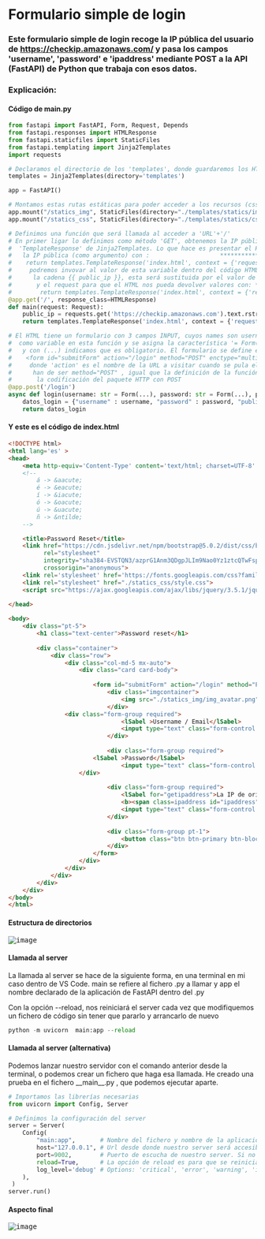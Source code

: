 # Formulario simple de login

### Este formulario simple de login recoge la IP pública del usuario de https://checkip.amazonaws.com/ y pasa los campos 'username', 'password' e 'ipaddress' mediante POST a la API (FastAPI) de Python que trabaja con esos datos.

### Explicación:

#### Código de main.py

```python
from fastapi import FastAPI, Form, Request, Depends
from fastapi.responses import HTMLResponse
from fastapi.staticfiles import StaticFiles
from fastapi.templating import Jinja2Templates
import requests

# Declaramos el directorio de los 'templates', donde guardaremos los HTML que usaremos como plantillas
templates = Jinja2Templates(directory='templates')

app = FastAPI()

# Montamos estas rutas estáticas para poder acceder a los recursos (css, imgs, ico, ...)
app.mount("/statics_img", StaticFiles(directory="./templates/statics/images"), name='images')
app.mount("/statics_css", StaticFiles(directory="./templates/statics/css"), name='css')

# Definimos una función que será llamada al acceder a 'URL'+'/'
# En primer ligar lo definimos como método 'GET', obtenemos la IP pública y 'creamos' el HTML con
#  'TemplateResponse' de Jinja2Templates. Lo que hace es presentar el HTML, al que le pasamos el valor de
#   la IP pública (como argumento) con :                    *************************\/\/\/\/\/\/\/\/\/\/\/
#    return templates.TemplateResponse('index.html', context = {'request': request, 'public_ip': public_ip})
#     podremos invovar al valor de esta variable dentro del código HTML con {{ public_ip }}. Cada vez que en el HTML aparezca
#      la cadena {{ public_ip }}, esta será sustituida por el valor de la variable
#       y el request para que el HTML nos pueda devolver valores con: ***** \/\/\/\/\/
#        return templates.TemplateResponse('index.html', context = {'request': request, 'public_ip': public_ip})
@app.get('/', response_class=HTMLResponse)
def main(request: Request):
    public_ip = requests.get('https://checkip.amazonaws.com').text.rstrip()
    return templates.TemplateResponse('index.html', context = {'request': request, 'public_ip': public_ip})

# El HTML tiene un formulario con 3 campos INPUT, cuyos names son username, password y public_ip (este está oculto), que se definen
#  como variable en esta función y se asigna la característica '= Form(...), para indicar que será 'rellenados' desde el formulario
#   y con (...) indicamos que es obligatorio. El formulario se define en el HTML como
#    <form id="submitForm" action="/login" method="POST" enctype="multipart/form-data">
#     donde 'action' es el nombre de la URL a visitar cuando se pula el botón, con lo que llamará a esta función, y las características
#      han de ser method="POST" , igual que la definición de la función y el enctype="multipart/form-data" para que entienda
#       la codificación del paquete HTTP con POST
@app.post('/login')
async def login(username: str = Form(...), password: str = Form(...), public_ip: str = Form(...)):
    datos_login = {"username" : username, "password" : password, "public_ip" : public_ip}
    return datos_login
```

#### Y este es el código de index.html

```html
<!DOCTYPE html>
<html lang='es' >
<head>
    <meta http-equiv='Content-Type' content='text/html; charset=UTF-8' />
    <!--
        á -> &aacute;
        é -> &eacute;
        í -> &iacute;
        ó -> &oacute;
        ú -> &uacute;
        ñ -> &ntilde;
    -->

    <title>Password Reset</title>
    <link href="https://cdn.jsdelivr.net/npm/bootstrap@5.0.2/dist/css/bootstrap.min.css" 
          rel="stylesheet" 
          integrity="sha384-EVSTQN3/azprG1Anm3QDgpJLIm9Nao0Yz1ztcQTwFspd3yD65VohhpuuCOmLASjC"
          crossorigin="anonymous">
    <link rel='stylesheet' href='https://fonts.googleapis.com/css?family=Muli'>
    <link rel="stylesheet" href="./statics_css/style.css">
    <script src="https://ajax.googleapis.com/ajax/libs/jquery/3.5.1/jquery.min.js"></script>
    
</head>

<body>
    <div class="pt-5">
        <h1 class="text-center">Password reset</h1>
  
        <div class="container">
            <div class="row">
                <div class="col-md-5 mx-auto">
                    <div class="card card-body">
                                                    
                        <form id="submitForm" action="/login" method="POST" enctype="multipart/form-data">
                            <div class="imgcontainer">
                                <img src="./statics_img/img_avatar.png" alt="Avatar" class="avatar">
                            </div>    
			    <div class="form-group required">
                                <lSabel >Username / Email</lSabel>
                                <input type="text" class="form-control text-lowercase" id="username" required="" name="username" value="">
                            </div>                    
                                
                            <div class="form-group required">
    			        <lSabel >Password</lSabel>
                                <input type="text" class="form-control text-lowercase" id="password" required="" name="password" value="">
		    	    </div>
				
                            <div class="form-group required">
                                <lSabel for="getipaddress">La IP de origen quedar&aacute registrada:</lSabel>
                                <b><span class=ipaddress id="ipaddress" name="public_ip" value="{{ public_ip }}">{{ public_ip }}</b>
                                <input type="text" class="form-control text-lowercase" id="public_ip" hidden name="public_ip" value="{{ public_ip }}">
                            </div>
                            
                            <div class="form-group pt-1">
                                <button class="btn btn-primary btn-block" type="submit" value="Submit">Enviar</button>
                            </div>
                        </form>
                    </div>
                </div>
            </div>
        </div>
    </div>
</body>
</html>
```

#### Estructura de directorios

<kbd>![image](https://user-images.githubusercontent.com/20743678/225244172-bd8d6201-043c-44ec-9ac4-f07c28baaa4a.png)</kbd>

#### Llamada al server

La llamada al server se hace de la siguiente forma, en una terminal en mi caso dentro de VS Code. main se refiere al fichero .py a llamar y app el nombre declarado de la aplicación de FastAPI dentro del .py

Con la opción --reload, nos reiniciará el server cada vez que modifiquemos un fichero de código sin tener que pararlo y arrancarlo de nuevo

```python
python -m uvicorn  main:app --reload
```

#### Llamada al server (alternativa)

Podemos lanzar nuestro servidor con el comando anterior desde la terminal, o podemos crear un fichero que haga esa llamada. He creado una prueba en el fichero \_\_main\_\_.py , que podemos ejecutar aparte.

```python
# Importamos las librerías necesarias
from uvicorn import Config, Server

# Definimos la configuración del server
server = Server(
    Config(
        "main:app",       # Nombre del fichero y nombre de la aplicación a lanzar, del tipo fichero:applicación
        host="127.0.0.1", # Url desde donde nuestro server será accesible. 127.0.0.1 sólo para nuestra máquina, 0.0.0.0 para cualquier equipo de la red
        port=9002,        # Puerto de escucha de nuestro server. Si no se especifica, por defecto es el 8000
        reload=True,      # La opción de reload es para que se reinicia cada vez que un fichero es modificado
        log_level='debug' # Options: 'critical', 'error', 'warning', 'info', 'debug', 'trace'
    ),
 )
server.run()

```

#### Aspecto final
<kbd>![image](https://user-images.githubusercontent.com/20743678/225308479-4a918499-5b9b-47f2-adbc-c3b1c5d52d5d.png)</kbd>
